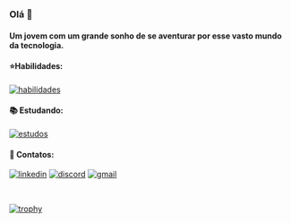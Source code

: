 ### Olá 👋

#### Um jovem com um grande sonho de se aventurar por esse vasto mundo da tecnologia. 

#### ⭐Habilidades: 
[![habilidades](https://skillicons.dev/icons?i=nodejs,express,jest,postgres,mongodb,git,html,css&perline=3)](https://skillicons.dev)

#### 📚 Estudando:
[![estudos](https://skillicons.dev/icons?i=cs,dotnet&perline=3)](https://skillicons.dev)

#### 🔗 Contatos:
[![linkedin](https://img.shields.io/badge/LinkedIn-0077B5?style=for-the-badge&logo=linkedin&logoColor=white)](https://www.linkedin.com/in/devaguiar/)
[![discord](https://img.shields.io/badge/Discord-5865F2?style=for-the-badge&logo=discord&logoColor=white)](https://www.discord.com/users/753249580669337622/)
[![gmail](https://img.shields.io/badge/Gmail-D14836?style=for-the-badge&logo=gmail&logoColor=white)](mailto:devaguiar14@gmail.com)

<br />

[![trophy](https://github-profile-trophy.vercel.app/?username=Aguiiiar&theme=onedark)](https://github.com/ryo-ma/github-profile-trophy)
